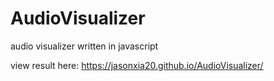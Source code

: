 # AudioVisualizer
audio visualizer written in javascript

view result here:
https://jasonxia20.github.io/AudioVisualizer/
